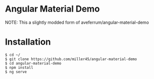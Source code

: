 Angular Material Demo
=============



NOTE: This a slightly modded form of aveferrum/angular-material-demo

# Installation

	$ cd ~/
	$ git clone https://github.com/miller45/angular-material-demo
    $ cd angular-material-demo
    $ npm install
    $ ng serve
